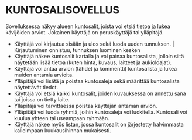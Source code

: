 # KUNTOSALISOVELLUS

Sovelluksessa näkyy alueen kuntosalit, joista voi etsiä tietoa ja lukea kävijöiden arviot. Jokainen käyttäjä on peruskäyttäjä tai ylläpitäjä.

- Käyttäjä voi kirjautua sisään ja ulos sekä luoda uuden tunnuksen. | Kirjautuminen onnistuu, tunnuksen luominen kesken
- Käyttäjä näkee kuntosalit kartalla ja voi painaa kuntosalista, jolloin siitä näytetään lisää tietoa (kuten hinta, kuvaus, laitteet ja aukioloajat).
- Käyttäjä voi antaa arvion (tähdet ja kommentti) kuntosalista ja lukea muiden antamia arvioita.
- Ylläpitäjä voi lisätä ja poistaa kuntosaleja sekä määrittää kuntosalista näytettävät tiedot.
- Käyttäjä voi etsiä kaikki kuntosalit, joiden kuvauksessa on annettu sana tai joissa on tietty laite.
- Ylläpitäjä voi tarvittaessa poistaa käyttäjän antaman arvion.
- Ylläpitäjä voi luoda ryhmiä, joihin kuntosaleja voi luokitella. Kuntosali voi kuulua yhteen tai useampaan ryhmään.
- Käyttäjä näkee myös listan, jossa kuntosalit on järjestetty halvimmasta kalleimpaan kuukausihinnan mukaisesti.
